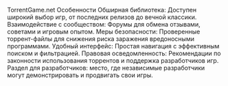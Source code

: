 TorrentGame.net Особенности
Обширная библиотека: Доступен широкий выбор игр, от последних релизов до вечной классики.
Взаимодействие с сообществом: Форумы для обмена отзывами, советами и игровым опытом.
Меры безопасности: Проверенные торрент-файлы для снижения риска заражения вредоносными программами.
Удобный интерфейс: Простая навигация с эффективным поиском и фильтрацией.
Правовая осведомленность: Рекомендации по законности использования торрентов и поддержка разработчиков игр.
Раздел для разработчиков: место, где независимые разработчики могут демонстрировать и продвигать свои игры.
